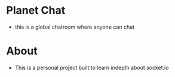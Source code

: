 # Planet Chat 
 - this is a global chatroom where anyone can chat

# About
- This is a personal project built to learn indepth about socket.io

